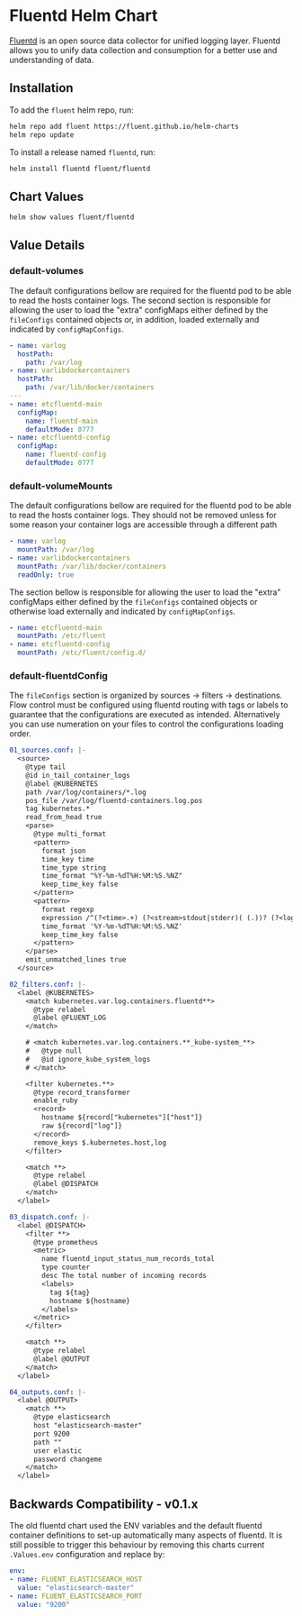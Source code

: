 # Fluentd Helm Chart

[Fluentd](https://www.fluentd.org/) is an open source data collector for unified logging layer. Fluentd allows you to unify data collection and consumption for a better use and understanding of data.

## Installation

To add the `fluent` helm repo, run:

```sh
helm repo add fluent https://fluent.github.io/helm-charts
helm repo update
```

To install a release named `fluentd`, run:

```sh
helm install fluentd fluent/fluentd
```

## Chart Values

```sh
helm show values fluent/fluentd
```

## Value Details

### default-volumes

The default configurations bellow are required for the fluentd pod to be able to read the hosts container logs. The second section is responsible for  allowing the user to load the "extra" configMaps either defined by the `fileConfigs` contained objects or, in addition, loaded externally and indicated by `configMapConfigs`.

```yaml
- name: varlog
  hostPath:
    path: /var/log
- name: varlibdockercontainers
  hostPath:
    path: /var/lib/docker/containers
---
- name: etcfluentd-main
  configMap:
    name: fluentd-main
    defaultMode: 0777
- name: etcfluentd-config
  configMap:
    name: fluentd-config
    defaultMode: 0777
```

### default-volumeMounts

The default configurations bellow are required for the fluentd pod to be able to read the hosts container logs. They should not be removed unless for some reason your container logs are accessible through a different path

```yaml
- name: varlog
  mountPath: /var/log
- name: varlibdockercontainers
  mountPath: /var/lib/docker/containers
  readOnly: true
```

The section bellow is responsible for allowing the user to load the "extra" configMaps either defined by the `fileConfigs` contained objects or otherwise load externally and indicated by `configMapConfigs`.

```yaml
- name: etcfluentd-main
  mountPath: /etc/fluent
- name: etcfluentd-config
  mountPath: /etc/fluent/config.d/
  ```

### default-fluentdConfig

The `fileConfigs` section is organized by sources -> filters -> destinations. Flow control must be configured using fluentd routing with tags or labels to guarantee that the configurations are executed as intended. Alternatively you can use numeration on your files to control the configurations loading order.

```yaml
01_sources.conf: |-
  <source>
    @type tail
    @id in_tail_container_logs
    @label @KUBERNETES
    path /var/log/containers/*.log
    pos_file /var/log/fluentd-containers.log.pos
    tag kubernetes.*
    read_from_head true
    <parse>
      @type multi_format
      <pattern>
        format json
        time_key time
        time_type string
        time_format "%Y-%m-%dT%H:%M:%S.%NZ"
        keep_time_key false
      </pattern>
      <pattern>
        format regexp
        expression /^(?<time>.+) (?<stream>stdout|stderr)( (.))? (?<log>.*)$/
        time_format '%Y-%m-%dT%H:%M:%S.%NZ'
        keep_time_key false
      </pattern>
    </parse>
    emit_unmatched_lines true
  </source>

02_filters.conf: |-
  <label @KUBERNETES>
    <match kubernetes.var.log.containers.fluentd**>
      @type relabel
      @label @FLUENT_LOG
    </match>

    # <match kubernetes.var.log.containers.**_kube-system_**>
    #   @type null
    #   @id ignore_kube_system_logs
    # </match>

    <filter kubernetes.**>
      @type record_transformer
      enable_ruby
      <record>
        hostname ${record["kubernetes"]["host"]}
        raw ${record["log"]}
      </record>
      remove_keys $.kubernetes.host,log
    </filter>

    <match **>
      @type relabel
      @label @DISPATCH
    </match>
  </label>

03_dispatch.conf: |-
  <label @DISPATCH>
    <filter **>
      @type prometheus
      <metric>
        name fluentd_input_status_num_records_total
        type counter
        desc The total number of incoming records
        <labels>
          tag ${tag}
          hostname ${hostname}
        </labels>
      </metric>
    </filter>

    <match **>
      @type relabel
      @label @OUTPUT
    </match>
  </label>

04_outputs.conf: |-
  <label @OUTPUT>
    <match **>
      @type elasticsearch
      host "elasticsearch-master"
      port 9200
      path ""
      user elastic
      password changeme
    </match>
  </label>
```

## Backwards Compatibility - v0.1.x

The old fluentd chart used the ENV variables and the default fluentd container definitions to set-up automatically many aspects of fluentd. It is still possible to trigger this behaviour by removing this charts current `.Values.env` configuration and replace by:

```yaml
env:
- name: FLUENT_ELASTICSEARCH_HOST
  value: "elasticsearch-master"
- name: FLUENT_ELASTICSEARCH_PORT
  value: "9200"
```
